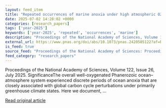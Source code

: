 ```yaml
---
layout: feed_item
title: "Repeated occurrences of marine anoxia under high atmospheric O2 and icehouse conditions"
date: 2025-07-02 14:28:02 +0000
categories: [research_papers]
tags: ['year-2025']
keywords: ['year-2025', 'repeated', 'occurrences', 'marine']
description: "Proceedings of the National Academy of Sciences, Volume 122, Issue 26, July 2025"
external_url: https://www.pnas.org/doi/abs/10.1073/pnas.2420505122?af=R
is_feed: true
source_feed: "Proceedings of the National Academy of Sciences: Proceedings of the National Academy of Sciences: Table of Contents"
feed_category: "research_papers"
---
```


Proceedings of the National Academy of Sciences, Volume 122, Issue 26, July 2025. SignificanceThe overall well-oxygenated Phanerozoic ocean–atmosphere system experienced discrete periods of ocean anoxia that are closely associated with global carbon cycle perturbations under primarily greenhouse climate states. Here we document, ...

[Read original article](https://www.pnas.org/doi/abs/10.1073/pnas.2420505122?af=R)
